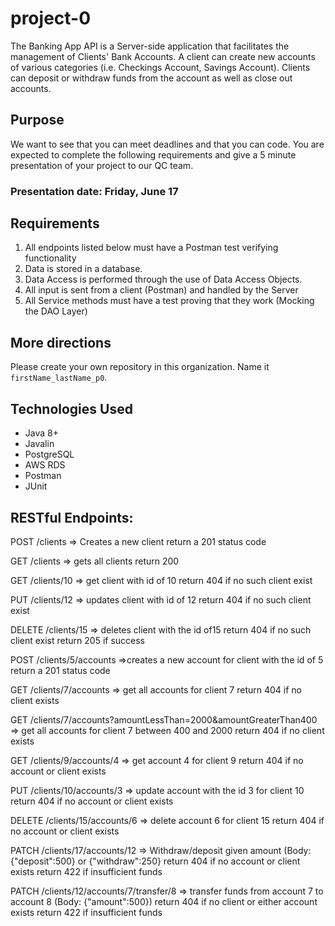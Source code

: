 # project-0
The Banking App API is a Server-side application that facilitates the management of Clients' Bank Accounts. A client can create new accounts of various categories (i.e. Checkings Account, Savings Account). Clients can deposit or withdraw funds from the account as well as close out accounts.
	
## Purpose

We want to see that you can meet deadlines and that you can code. You are expected to complete the following requirements and give a 5 minute presentation of your project to our QC team. 

### Presentation date: Friday, June 17

## Requirements
1. All endpoints listed below must have a Postman test verifying functionality
2. Data is stored in a database.
3. Data Access is performed through the use of Data Access Objects.
4. All input is sent from a client (Postman) and handled by the Server
5. All Service methods must have a test proving that they work (Mocking the DAO Layer)

## More directions
Please create your own repository in this organization. Name it `firstName_lastName_p0`.

## Technologies Used
- Java 8+
- Javalin
- PostgreSQL
- AWS RDS
- Postman
- JUnit

## RESTful Endpoints:

POST /clients => Creates a new client
	return a 201 status code

GET /clients => gets all clients
	return 200

GET /clients/10 => get client with id of 10
	return 404 if no such client exist

PUT /clients/12 => updates client with id of 12	
	return 404 if no such client exist

DELETE /clients/15 => deletes client with the id of15
	return 404 if no such client exist
	return 205 if success

POST /clients/5/accounts =>creates a new account for client with the id of 5
	return a 201 status code

GET /clients/7/accounts => get all accounts for client 7
	return 404 if no client exists

GET /clients/7/accounts?amountLessThan=2000&amountGreaterThan400 => get all accounts for client 7 between 400 and 2000
	return 404 if no client exists

GET /clients/9/accounts/4 => get account 4 for client 9
	return 404 if no account or client exists

PUT /clients/10/accounts/3 => update account  with the id 3 for client 10
	return 404 if no account or client exists

DELETE /clients/15/accounts/6 => delete account 6 for client 15
	return 404 if no account or client exists


PATCH /clients/17/accounts/12 => Withdraw/deposit given amount (Body: {"deposit":500} or {"withdraw":250}
	return 404 if no account or client exists
	return 422 if insufficient funds

PATCH /clients/12/accounts/7/transfer/8 => transfer funds from account 7 to account 8 (Body: {"amount":500})
	return 404 if no client or either account exists
	return 422 if insufficient funds
